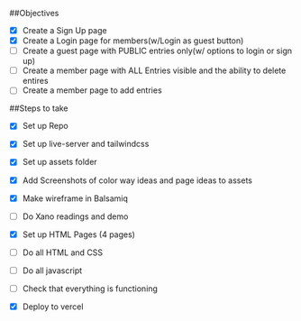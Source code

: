##Objectives
- [X] Create a Sign Up page
- [X] Create a Login page for members(w/Login as guest button)
- [ ] Create a guest page with PUBLIC entries only(w/ options to login or sign up)
- [ ] Create a member page with ALL Entries visible and the ability to delete entires
- [ ] Create a member page to add entries

##Steps to take
- [x] Set up Repo
- [x] Set up live-server and tailwindcss 
- [x] Set up assets folder
- [x] Add Screenshots of color way ideas and page ideas to assets
- [x] Make wireframe in Balsamiq
- [ ] Do Xano readings and demo
- [x] Set up HTML Pages (4 pages)
- [ ] Do all HTML and CSS
- [ ] Do all javascript
- [ ] Check that everything is functioning
- [X] Deploy to vercel

